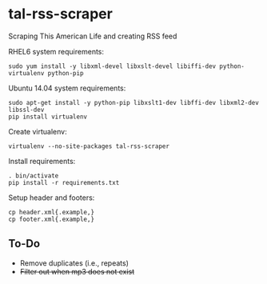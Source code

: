 tal-rss-scraper
===============

Scraping This American Life and creating RSS feed

RHEL6 system requirements:
```
sudo yum install -y libxml-devel libxslt-devel libiffi-dev python-virtualenv python-pip 
```

Ubuntu 14.04 system requirements:
```
sudo apt-get install -y python-pip libxslt1-dev libffi-dev libxml2-dev libssl-dev
pip install virtualenv
```

Create virtualenv:
```
virtualenv --no-site-packages tal-rss-scraper
```

Install requirements:
```
. bin/activate
pip install -r requirements.txt
```

Setup header and footers:
```
cp header.xml{.example,}
cp footer.xml{.example,}
```

To-Do
-----
- Remove duplicates (i.e., repeats)
- ~~Filter out when mp3 does not exist~~
